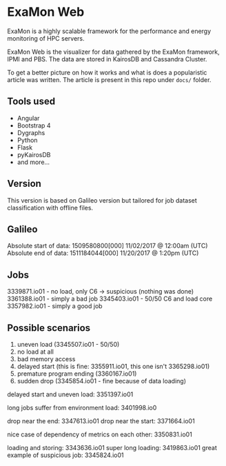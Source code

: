 # ExaMon Web

ExaMon is a highly scalable framework for the performance and energy monitoring of HPC servers.

ExaMon Web is the visualizer for data gathered by the ExaMon framework, IPMI and PBS. The data are stored in KairosDB and Cassandra Cluster.

To get a better picture on how it works and what is does a popularistic article was written. The article is present in this repo under `docs/` folder.

## Tools used

* Angular
* Bootstrap 4
* Dygraphs
* Python
* Flask
* pyKairosDB
* and more...


## Version

This version is based on Galileo version but tailored for job dataset classification with offline files.


## Galileo

Absolute start of data: 1509580800[000] 11/02/2017 @ 12:00am (UTC)
Absolute end of data: 1511184044[000] 11/20/2017 @ 1:20pm (UTC)


## Jobs
3339871.io01 - no load, only C6 -> suspicious (nothing was done)
3361388.io01 - simply a bad job
3345403.io01 - 50/50 C6 and load core
3357982.io01 - simply a good job

## Possible scenarios
1) uneven load (3345507.io01 - 50/50)
2) no load at all
3) bad memory access
4) delayed start (this is fine: 3355911.io01, this one isn't 3365298.io01)
5) premature program ending (3360167.io01)
6) sudden drop (3345854.io01 - fine because of data loading)

delayed start and uneven load: 3351397.io01

long jobs suffer from environment load: 3401998.io0

drop near the end: 3347613.io01
drop near the start: 3371664.io01

nice case of dependency of metrics on each other: 3350831.io01

loading and storing: 3343636.io01
super long loading: 3419863.io01
great example of suspicious job: 3345824.io01
